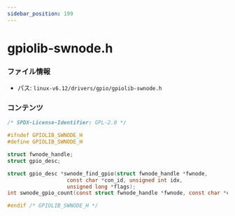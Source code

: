 ```yaml
---
sidebar_position: 199
---
```

# gpiolib-swnode.h

### ファイル情報

- パス: `linux-v6.12/drivers/gpio/gpiolib-swnode.h`

### コンテンツ

```h
/* SPDX-License-Identifier: GPL-2.0 */

#ifndef GPIOLIB_SWNODE_H
#define GPIOLIB_SWNODE_H

struct fwnode_handle;
struct gpio_desc;

struct gpio_desc *swnode_find_gpio(struct fwnode_handle *fwnode,
				   const char *con_id, unsigned int idx,
				   unsigned long *flags);
int swnode_gpio_count(const struct fwnode_handle *fwnode, const char *con_id);

#endif /* GPIOLIB_SWNODE_H */

```
